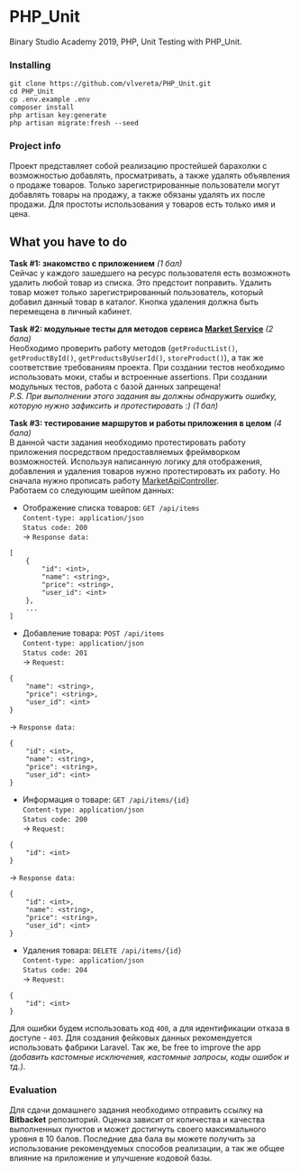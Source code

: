 # PHP_Unit
Binary Studio Academy 2019, PHP, Unit Testing with PHP_Unit.

### Installing
```
git clone https://github.com/vlvereta/PHP_Unit.git
cd PHP_Unit
cp .env.example .env
composer install
php artisan key:generate
php artisan migrate:fresh --seed
```

### Project info
Проект представляет собой реализацию простейшей барахолки с возможностью добавлять, просматривать, а также удалять 
объявления о продаже товаров. Только зарегистрированные пользователи могут добавлять товары на продажу, а также обязаны 
удалять их после продажи. Для простоты использования у товаров есть только имя и цена.

## What you have to do
**Task #1: знакомство с приложением** *(1 бал)*  
Сейчас у каждого зашедшего на ресурс пользователя есть возможноть удалить любой товар из списка. Это предстоит 
поправить. Удалить товар может только зарегистрированный пользователь, который добавил данный товар в каталог. Кнопка 
удаления должна быть перемещена в личный кабинет.
    
**Task #2: модульные тесты для методов сервиса [Market Service](https://github.com/vlvereta/PHPUnit/blob/master/app/Services/MarketService.php)** *(2 бала)*  
Необходимо проверить работу методов (`getProductList()`, `getProductById()`, `getProductsByUserId()`, 
`storeProduct()`), а так же соответствие требованиям проекта. При создании тестов необходимо использовать
моки, стабы и встроенные assertions. При создании модульных тестов, работа с базой данных запрещена!  
*P.S. При выполнении этого задания вы должны обнаружить ошибку, которую нужно зафиксить и протестировать :\)* *(1 бал)*

**Task #3: тестирование маршрутов и работы приложения в целом** *(4 бала)*  
В данной части задания необходимо протестировать работу приложения посредством предоставляемых фреймворком возможностей. 
Используя написанную логику для отображения, добавления и удаления товаров нужно протестировать их работу. Но сначала 
нужно прописать работу [MarketApiController](https://github.com/vlvereta/PHP_Unit/blob/master/app/Http/Controllers/MarketApiController.php).  
Работаем со следующим шейпом данных:

* Отображение списка товаров: `GET /api/items`<br>
`Content-type: application/json`<br>
`Status code: 200`<br>
 -> `Response data: `<br>
```
[
    {
        "id": <int>,
        "name": <string>,
        "price": <string>,
        "user_id": <int>
    },
    ...
]
```

* Добавление товара: `POST /api/items`<br>
`Content-type: application/json`<br>
`Status code: 201`<br>
 -> `Request: `<br>
```
{
    "name": <string>,
    "price": <string>,
    "user_id": <int>
}
```
 -> `Response data: `<br>
```
{
    "id": <int>,
    "name": <string>,
    "price": <string>,
    "user_id": <int>
}
```

* Информация о товаре: `GET /api/items/{id}`<br>
`Content-type: application/json`<br>
`Status code: 200`<br>
 -> `Request:`<br>
```
{
    "id": <int>
}
```
 -> `Response data:`<br>
```
{
    "id": <int>,
    "name": <string>,
    "price": <string>,
    "user_id": <int>
}
```

* Удаления товара: `DELETE /api/items/{id}`<br>
`Content-type: application/json`<br>
`Status code: 204`<br>
 -> `Request:`<br>
```
{
    "id": <int>
}
```

Для ошибки будем использовать код `400`, а для идентификации отказа в доступе - `403`.
Для создания фейковых данных рекомендуется использовать фабрики Laravel. Так же, be free to improve the app 
*(добавить кастомные исключения, кастомные запросы, коды ошибок и тд.)*.

### Evaluation
Для сдачи домашнего задания необходимо отправить ссылку на **Bitbacket** репозиторий. Оценка зависит от количества и качества 
выполненных пунктов и может достигнуть своего максимального уровня в 10 балов. Последние два бала вы можете получить за 
использование рекомендуемых способов реализации, а так же общее влияние на приложение и улучшение кодовой базы.
